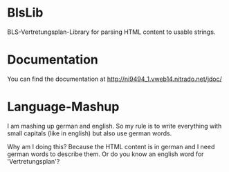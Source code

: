 BlsLib
=====
BLS-Vertretungsplan-Library for parsing HTML content to usable strings.

Documentation
=====
You can find the documentation at http://ni9494_1.vweb14.nitrado.net/jdoc/

Language-Mashup
=====
I am mashing up german and english. So my rule is to write everything with small capitals (like in english) but also use german words. 

Why am I doing this? Because the HTML content is in german and I need german words to describe them. Or do you know an english word for 'Vertretungsplan'?
